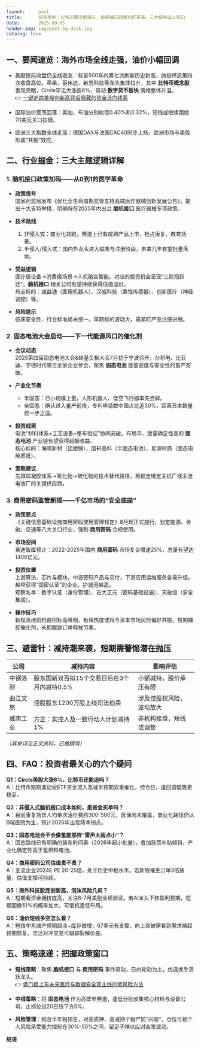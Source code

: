 ```yaml
---
layout:     post
title:      投资早参｜比特币概念股飙升，脑机接口政策利好来袭，三大板块站上风口
date:       2025-09-05
header-img: img/post-bg-desk.jpg
catalog: true
---
```


## 一、要闻速览：海外市场全线走强，油价小幅回调

- 美股提前收盘仍全线收涨：标普500年内第七次刷新历史新高，纳指缔造第四次收盘高位。苹果、英伟达、新思科技等龙头集体拉升，其中 **比特币概念股** 表现亮眼，Circle罕见大涨逾6%，带动 **数字货币板块** 情绪整体升温。  
  👉 [一键追踪美股创新高背后隐藏的资金流向线索](https://okxdog.com/)

- 国际油价震荡回落：美油、布油分别收低0.40%和0.32%，短线或继续围绕70美元关口拉锯。  
- 欧洲三大指数全线走高：德国DAX与法国CAC40同步上扬，欧洲市场与美股形成“共振”效应。

## 二、行业掘金：三大主题逻辑详解

### 1. 脑机接口政策加码——从0到1的医学革命

- **政策信号**  
  国家药监局发布《优化全生命周期监管支持高端医疗器械创新发展公告》，提出十大支持举措，明确将在2025年内出台 **脑机接口** 医疗器械专项政策。

- **技术路线**  
  1. 非侵入式：商业化领跑，赛道上已有成熟产品上市，抢占康复、教育场景。  
  2. 半侵入/侵入式：国内外龙头进入临床与注册阶段，未来几年有望批量落地。

- **受益逻辑**  
  医疗级设备→消费级场景→人机融合智能。对应的投资机会呈现“三阶段跃迁”，**脑机接口** 相关公司有望持续获得估值溢价。  
  热点标的：诚益通（医用机器人）、汉威科技（柔性传感器）、创新医疗（神经调控）等。

- **风险提示**  
  临床安全性、行业标准尚未统一，早期标的波动大，需紧盯产品注册进展。

### 2. 固态电池大会启动——下一代能源风口的催化剂

- **会议动态**  
  2025第四届固态电池大会&硅基负极大会7月初于宁波召开，台积电、比亚迪、宁德时代等百余家企业参会，聚焦 **固态电池** 能量密度与安全性的量产突破。

- **产业化节奏**  
  - 半固态：已小规模上量，人形机器人、低空飞行器率先尝鲜。  
  - 全固态：确认进入量产前夜，专利申请数中国占比近30%，距离日本数量仅一步之遥。

- **投资线索**  
  电池“材料体系+工艺设备+整车验证”协同突破。布局早、放量确定性高的 **固态电池** 产业链有望获得超额收益。  
  核心标的：海顺新材（铝塑膜）、国轩高科（半固态电池）、星源材质（固态电解质膜）。

- **策略建议**  
  先跟踪凝胶体系→氧化物→硫化物的技术替代路径，再锁定绑定主机厂或主流电池厂的关键供应商。

### 3. 商用密码监管新规——千亿市场的“安全底座”

- **政策要点**  
  《关键信息基础设施商用密码使用管理规定》8月起正式施行，划定能源、金融、交通等八大关口行业，强制 **商用密码** 合规使用。

- **市场空间**  
  赛迪智库预计：2022-2025年国内 **商用密码** 市场复合增速25%，总量有望达1400亿元。

- **投资位置**  
  上游算法、芯片与模块，中游密码产品与交付，下游应用运维服务各需升级。越早获得“国密认证”的企业，护城河越高。  
  观察名单：数字认证（身份管理）、吉大正元（密码基础设施）、天融信（安全集成）。

- **操作技巧**  
  新规落地前抢跑招标高峰期，板块热度或将与资本市场风险偏好共振，短期捕捉催化剂，长期跟踪订单释放节奏。

## 三、避雷针：减持潮来袭，短期需警惕潜在抛压

| 公司   | 减持内容                                   | 影响评估 |
|--------|--------------------------------------------|----------|
| 中钢洛耐 | 股东国新双百拟15个交易日后在3个月内减持0.5% | 小额减持，股价承压有限 |
| 曲江文旅 | 控股股东1200万股上线司法拍卖                | 涉及控股权风险，波动放大 |
| 威唐工业 | 方正：实控人及一致行动人计划减持1%          | 非机构接盘，短线或调整 |

*（其余详见正文资料，已做精简）*

## 四、FAQ：投资者最关心的六个疑问

**Q1：Circle美股大涨6%，比特币还能追吗？**  
A：比特币短期波动受ETF资金流入及减半预期双重催化，控仓位、逢回调低吸更稳妥。

**Q2：非侵入式脑机接口成本如何，患者会买单吗？**  
A：目前康复场景人均单次治疗费约300-500元，医保尚未覆盖，商业化路径仍以B端医院为主，预计2026年出现降本拐点。

**Q3：固态电池会不会像氢能那样“雷声大雨点小”？**  
A：固态路线已有明确的装车时间表（2026年起小批量），叠加政策补贴倾斜，产业化确定性高于氢燃料电池。

**Q4：商用密码公司估值贵不贵？**  
A：主流企业2024E PE 20-25倍，处于历史中枢水平。若新规催生订单3倍放量，估值支撑可持续。

**Q5：海外科技股连创新高，泡沫风险几何？**  
A：短期看资金拥挤度高，关注6-7月美股业绩验证。若AI龙头下修盈利预期，短期回撤10%的概率加大，可借机逢低布局。

**Q6：油价短线多空怎么看？**  
A：短线中东减产预期趋淡+库存微增，67美元有支撑，向上突破需看到需求端超预期恢复。灵活对冲交易可跟踪裂解价差。

## 五、策略速递：把握政策窗口

- **短线策略**：聚焦 **脑机接口** 与 **商用密码** 事件驱动，日内轮动为主，优选换手活跃龙头。  
  👉 [低门槛上车未来医疗与数据安全双主线的低风险方法](https://okxdog.com/)

- **中线策略**：将 **固态电池** 作为高壁垒赛道，逢低分批收集核心材料与设备公司，止损位设20日线下方5%。

- **风险管理**：结合半年报预告，对高质押、高减持个股严防“闪崩”。仓位可视个人风险承受能力控制在30%-50%之间，留足子弹以应对突发波动。

**结语**